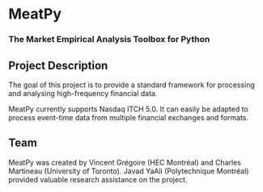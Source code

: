 # MeatPy
### The Market Empirical Analysis Toolbox for Python


## Project Description

The goal of this project is to provide a standard framework for processing and 
analysing high-frequency financial data.


MeatPy currently supports Nasdaq ITCH 5.0. It can easily be adapted to process event-time data from multiple financial exchanges
and formats.


## Team

MeatPy was created by Vincent Grégoire (HEC Montréal)
and Charles Martineau (University of Toronto). Javad YaAli (Polytechnique Montréal) provided valuable research assistance on the project.